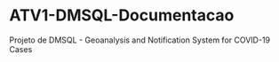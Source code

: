 # ATV1-DMSQL-Documentacao
Projeto de DMSQL - Geoanalysis and Notification System for COVID-19 Cases
